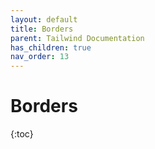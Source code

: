 ```yaml
---
layout: default
title: Borders
parent: Tailwind Documentation
has_children: true
nav_order: 13
---
```


# Borders

{:toc}